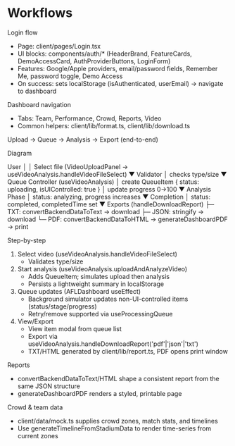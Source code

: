 # Workflows

Login flow
- Page: client/pages/Login.tsx
- UI blocks: components/auth/* (HeaderBrand, FeatureCards, DemoAccessCard, AuthProviderButtons, LoginForm)
- Features: Google/Apple providers, email/password fields, Remember Me, password toggle, Demo Access
- On success: sets localStorage (isAuthenticated, userEmail) → navigate to dashboard

Dashboard navigation
- Tabs: Team, Performance, Crowd, Reports, Video
- Common helpers: client/lib/format.ts, client/lib/download.ts

Upload → Queue → Analysis → Export (end-to-end)

Diagram

User
  │
  │ Select file (VideoUploadPanel → useVideoAnalysis.handleVideoFileSelect)
  ▼
Validator
  │ checks type/size
  ▼
Queue Controller (useVideoAnalysis)
  │ create QueueItem { status: uploading, isUIControlled: true }
  │ update progress 0→100
  ▼
Analysis Phase
  │ status: analyzing, progress increases
  ▼
Completion
  │ status: completed, completedTime set
  ▼
Exports (handleDownloadReport)
  ├─ TXT: convertBackendDataToText → download
  ├─ JSON: stringify → download
  └─ PDF: convertBackendDataToHTML → generateDashboardPDF → print

Step-by-step
1) Select video (useVideoAnalysis.handleVideoFileSelect)
   - Validates type/size
2) Start analysis (useVideoAnalysis.uploadAndAnalyzeVideo)
   - Adds QueueItem; simulates upload then analysis
   - Persists a lightweight summary in localStorage
3) Queue updates (AFLDashboard useEffect)
   - Background simulator updates non-UI-controlled items (status/stage/progress)
   - Retry/remove supported via useProcessingQueue
4) View/Export
   - View item modal from queue list
   - Export via useVideoAnalysis.handleDownloadReport('pdf'|'json'|'txt')
   - TXT/HTML generated by client/lib/report.ts, PDF opens print window

Reports
- convertBackendDataToText/HTML shape a consistent report from the same JSON structure
- generateDashboardPDF renders a styled, printable page

Crowd & team data
- client/data/mock.ts supplies crowd zones, match stats, and timelines
- Use generateTimelineFromStadiumData to render time-series from current zones
